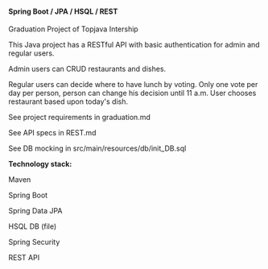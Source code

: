 #### Spring Boot / JPA / HSQL / REST 

Graduation Project of Topjava Intership

This Java project has a RESTful API with basic authentication for admin and regular users.

Admin users can CRUD restaurants and dishes.
 
Regular users can decide where to have lunch by voting. Only one vote per day per person,
 person can change his decision until 11 a.m. User chooses restaurant based upon today's dish.

See project requirements in graduation.md

See API specs in REST.md

See DB mocking in src/main/resources/db/init_DB.sql 

**Technology stack:**

Maven

Spring Boot

Spring Data JPA

HSQL DB (file)

Spring Security

REST API
